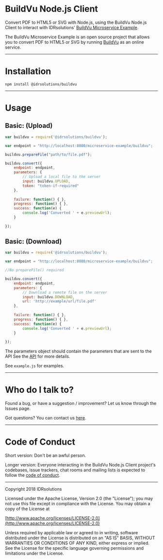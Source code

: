 # BuildVu Node.js Client #

Convert PDF to HTML5 or SVG with Node.js, using the BuildVu Node.js Client to interact with IDRsolutions' [BuildVu Microservice Example](https://github.com/idrsolutions/buildvu-microservice-example).

The BuildVu Microservice Example is an open source project that allows you to convert PDF to HTML5 or SVG by running [BuildVu](https://www.idrsolutions.com/buildvu/) as an online service.

-----

# Installation #

```
npm install @idrsolutions/buildvu
```

-----

# Usage #

## Basic: (Upload) #

```javascript
var buildvu = require('@idrsolutions/buildvu');

var endpoint = "http://localhost:8080/microservice-example/buildvu";

buildvu.prepareFile("path/to/file.pdf");

buildvu.convert({
    endpoint: endpoint,
    parameters: {
        // Upload a local file to the server
		input: buildvu.UPLOAD,
        token: "token-if-required"
    },
    
    failure: function() { },
    progress: function() { },
    success: function(e) {
        console.log('Converted ' + e.previewUrl);
    }
    
});
```

## Basic: (Download) #
```javascript
var buildvu = require('@idrsolutions/buildvu');

var endpoint = "http://localhost:8080/microservice-example/buildvu";

//No prepareFile() required

buildvu.convert({
    endpoint: endpoint,
    parameters: {
        // Download a remote file on the server
		input: buildvu.DOWNLOAD,
        url: 'http://example/url/file.pdf'
    },
    
    failure: function() { },
    progress: function() { },
    success: function(e) {
        console.log('Converted ' + e.previewUrl);
    }
    
});
```
The parameters object should contain the parameters that are sent to the API
See the [API](https://github.com/idrsolutions/buildvu-microservice-example/blob/master/API.md) for more details.

See `example.js` for examples.

-----

# Who do I talk to? #

Found a bug, or have a suggestion / improvement? Let us know through the Issues page.

Got questions? You can contact us [here](https://idrsolutions.zendesk.com/hc/en-us/requests/new).

-----

# Code of Conduct #

Short version: Don't be an awful person.

Longer version: Everyone interacting in the BuildVu Node.js Client project's codebases, issue trackers, chat rooms and mailing lists is expected to follow the [code of conduct](CODE_OF_CONDUCT.md).

-----

Copyright 2018 IDRsolutions

Licensed under the Apache License, Version 2.0 (the "License");
you may not use this file except in compliance with the License.
You may obtain a copy of the License at

[http://www.apache.org/licenses/LICENSE-2.0](http://www.apache.org/licenses/LICENSE-2.0)

Unless required by applicable law or agreed to in writing, software
distributed under the License is distributed on an "AS IS" BASIS,
WITHOUT WARRANTIES OR CONDITIONS OF ANY KIND, either express or implied.
See the License for the specific language governing permissions and
limitations under the License.
